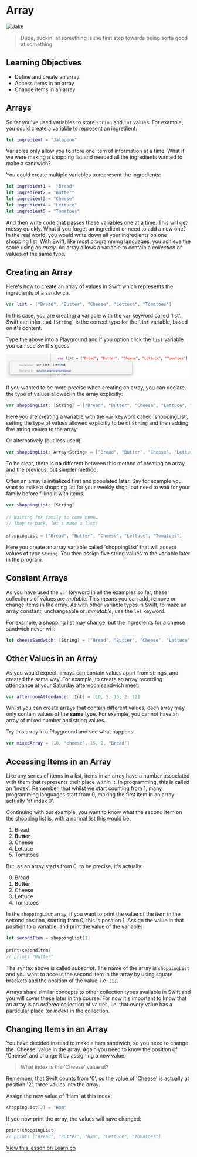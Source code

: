 # Array

![Jake](https://media.giphy.com/media/lUQxdO6Y7Vmx2/giphy.gif)

> Dude, suckin' at something is the first step towards being sorta good at something

## Learning Objectives

* Define and create an array 
* Access items in an array
* Change items in an array

## Arrays

So far you've used variables to store `String` and `Int` values. For example, you could create a variable to represent an ingredient:

```swift
let ingredient = "Jalapeno"
```

Variables only allow you to store one item of information at a time. What if we were making a shopping list and needed all the ingredients wanted to make a sandwich?

You could create multiple variables to represent the ingredients:

```swift
let ingredient1 =  "Bread"
let ingredient2 = "Butter"
let ingredient3 = "Cheese"
let ingredient4 = "Lettuce"
let ingredient5 = "Tomatoes"
```

And then write code that passes these variables one at a time. This will get messy quickly. What if you forget an ingredient or need to add a new one? In the real world, you would write down all your ingredients on one shopping list. With Swift, like most programming languages, you achieve the same using an _array_. An array allows a variable to contain a _collection_ of values of the same type.

## Creating an Array

Here's how to create an array of values in Swift which represents the ingredients of a sandwich.

```swift
var list = ["Bread", "Butter", "Cheese", "Lettuce", "Tomatoes"]
```

In this case, you are creating a variable with the `var` keyword called 'list'. Swift can infer that `[String]` is the correct type for the `list` variable, based on it's content.

Type the above into a Playground and if you option click the `list` variable you can see Swift's guess.

![Inferred Type](inferred_type.png)

If you wanted to be more precise when creating an array, you can declare the type of values allowed in the array explicitly:

```swift
var shoppingList: [String] = ["Bread", "Butter", "Cheese", "Lettuce", "Tomatoes"]
```

Here you are creating a variable with the `var` keyword called 'shoppingList', setting the type of values allowed explicitly to be of `String` and then adding five string values to the array.

Or alternatively (but less used):

```swift
var shoppingList: Array<String> = ["Bread", "Butter", "Cheese", "Lettuce", "Tomatoes"]
```

To be clear, there is **no** different between this method of creating an array and the previous, but simpler method.

Often an array is initialized first and populated later. Say for example you want to make a shopping list for your weekly shop, but need to wait for your family before filling it with items.

```swift
var shoppingList: [String]

// Waiting for family to come home…
// They're back, let's make a list!

shoppingList = ["Bread", "Butter", "Cheese", "Lettuce", "Tomatoes"]
```

Here you create an array variable called 'shoppingList' that will accept values of type `String`. You then assign five string values to the variable later in the program.

## Constant Arrays

As you have used the `var` keyword in all the examples so far, these collections of values are _mutable_. This means you can add, remove or change items in the array. As with other variable types in Swift, to make an array constant, unchangeable or _immutable_, use the `let` keyword.

For example, a shopping list may change, but the ingredients for a cheese sandwich never will:

```swift
let cheeseSandwich: [String] = ["Bread", "Butter", "Cheese", "Lettuce", "Tomatoes"]
```

## Other Values in an Array

As you would expect, arrays can contain values apart from strings, and created the same way. For example, to create an array recording attendance at your Saturday afternoon sandwich meet:

```swift
var afternoonAttendance: [Int] = [10, 5, 15, 2, 12]
```

Whilst you can create arrays that contain different values, each array may only contain values of the **same** type. For example, you cannot have an array of mixed number and string values.

Try this array in a Playground and see what happens:

```swift
var mixedArray = [10, "cheese", 15, 2, "Bread"]
```

## Accessing Items in an Array

Like any series of items in a list, items in an array have a number associated with them that represents their place within it. In programming, this is called an 'index'. Remember, that whilst we start counting from 1, many programming languages start from 0, making the first item in an array actually 'at index 0'.

Continuing with our example, you want to know what the second item on the shopping list is, with a normal list this would be:

1. Bread
2. **Butter**
3. Cheese
4. Lettuce
5. Tomatoes

But, as an array starts from 0, to be precise, it's actually:

<ol start="0">
  <li>Bread</li>
  <li><b>Butter</b></li>
  <li>Cheese</li>
  <li>Lettuce</li>
  <li>Tomatoes</li>
</ol>



In the `shoppingList` array, if you want to print the value of the item in the second position, starting from 0, this is position 1\. Assign the value in that position to a variable, and print the value of the variable:

```swift
let secondItem = shoppingList[1]

print(secondItem)
// prints "Butter"
```

The syntax above is called _subscript_. The name of the array is `shoppingList` and you want to access the second item in the array by using square brackets and the position of the value, i.e. `[1]`.

Arrays share similar concepts to other collection types available in Swift and you will cover these later in the course. For now it's important to know that an array is an _ordered_ collection of values, i.e. that every value has a particular place (or _index_) in the collection.

## Changing Items in an Array

You have decided instead to make a ham sandwich, so you need to change the 'Cheese' value in the array. Again you need to know the position of 'Cheese' and change it by assigning a new value.

> What index is the 'Cheese' value at?

Remember, that Swift counts from '0', so the value of 'Cheese' is actually at position '2', three values into the array.

Assign the new value of 'Ham' at this index:

```swift
shoppingList[2] = "Ham"
```

If you now print the array, the values will have changed:

```swift
print(shoppingList)
// prints ["Bread", "Butter", "Ham", "Lettuce", "Tomatoes"]
```

[View this lesson on Learn.co](https://learn.co/lessons/Array)
